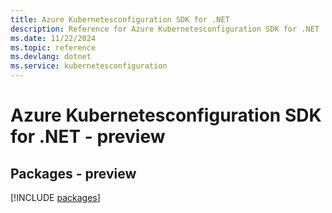 ```yaml
---
title: Azure Kubernetesconfiguration SDK for .NET
description: Reference for Azure Kubernetesconfiguration SDK for .NET
ms.date: 11/22/2024
ms.topic: reference
ms.devlang: dotnet
ms.service: kubernetesconfiguration
---
```

# Azure Kubernetesconfiguration SDK for .NET - preview
## Packages - preview
[!INCLUDE [packages](kubernetesconfiguration-index.md)]